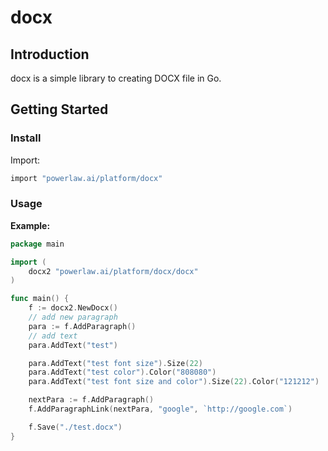 # docx
## Introduction
docx is a simple library to creating DOCX file in Go.

## Getting Started
### Install
Import:
```sh
import "powerlaw.ai/platform/docx"
```

### Usage
**Example:**
```go
package main

import (
	docx2 "powerlaw.ai/platform/docx/docx"
)

func main() {
	f := docx2.NewDocx()
	// add new paragraph
	para := f.AddParagraph()
	// add text
	para.AddText("test")

	para.AddText("test font size").Size(22)
	para.AddText("test color").Color("808080")
	para.AddText("test font size and color").Size(22).Color("121212")

	nextPara := f.AddParagraph()
	f.AddParagraphLink(nextPara, "google", `http://google.com`)

	f.Save("./test.docx")
}

```
